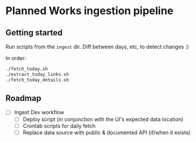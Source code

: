 # Planned Works ingestion pipeline

## Getting started

Run scripts from the `ingest` dir. Diff between days, etc, to detect changes :)

In order:

```bash
./fetch_today.sh
./extract_today_links.sh
./fetch_today_details.sh
```

## Roadmap

- [ ] Ingest Dev workflow
  - [ ] Deploy script (in conjunction with the UI's expected data location)
  - [ ] Crontab scripts for daily fetch
  - [ ] Replace data source with public & documented API (if/when it exists)
